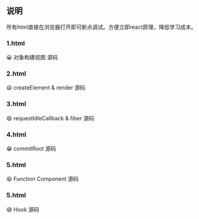 ## 说明
所有html直接在浏览器打开即可断点调试。方便立即react原理，降低学习成本。

### 1.html
😀  对象构建视图 源码

### 2.html
😃 createElement & render 源码

### 3.html
😄 requestIdleCallback & fiber 源码

### 4.html
😁 commitRoot 源码

### 5.html
😆 Function Component 源码

### 5.html
😅 Hook 源码

